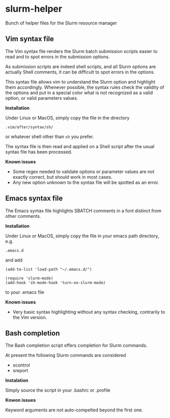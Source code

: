slurm-helper
============

Bunch of helper files for the Slurm resource manager

Vim syntax file
---------------

The Vim syntax file renders the Slurm batch submission scripts easier to read and to spot errors in the submission options. 

As submission scripts are indeed shell scripts, and all Slurm options are actually Shell comments, it can be difficult to spot errors in the options. 

This syntax file allows vim to understand the Slurm option and highlight them accordingly. Whenever possible, the syntax rules check the validity of the options and put in a special color what is not recognized as a valid option, or valid parameters values. 

__Installation__

Under Linux or MacOS, simply copy the file in the directory

    .vim/after/syntax/sh/

or whatever shell other than ``sh`` you prefer. 

The syntax file is then read and applied on a Shell script after the usual syntax file has been processed. 

__Known issues__

* Some regex needed to validate options or parameter values are not exactly correct, but should work in most cases. 
* Any new option unknown to the syntax file will be spotted as an error. 

Emacs syntax file
-----------------

The Emacs syntax file highlights SBATCH comments in a font distinct from other comments. 

__Installation__

Under Linux or MacOS, simply copy the file in your emacs path directory, e.g.

    .emacs.d

and add

    (add-to-list 'load-path "~/.emacs.d/")

    (require 'slurm-mode)
    (add-hook 'sh-mode-hook 'turn-on-slurm-mode)

to your .emacs file

__Known issues__

* Very basic syntax highlighting without any syntax checking, contrarily to the Vim version.

Bash completion
---------------

The Bash completion script offers <TAB> completion for Slurm commands. 

At present the following Slurm commands are considered
* scontrol
* sreport

__Instalation__

Simply source the script in your .bashrc or .profile

__Knwon issues__

Keyword arguments are not auto-compelted beyond the first one.
